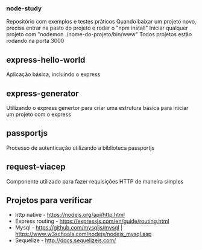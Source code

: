 ### node-study
Repositório com exemplos e testes práticos
Quando baixar um projeto novo, precisa entrar na pasto do projeto e rodar o "npm install"
Iniciar qualquer projeto com "nodemon ./nome-do-projeto/bin/www"
Todos projetos estão rodando na porta 3000

## express-hello-world
Aplicação básica, incluindo o express

## express-generator
Utilizando o express genertor para criar uma estrutura básica para iniciar um projeto com o express

## passportjs
Processo de autenticação utilizando a biblioteca passportjs

## request-viacep
Componente utilizado para fazer requisições HTTP de maneira simples

## Projetos para verificar
- http native - https://nodejs.org/api/http.html
- Express routing - https://expressjs.com/en/guide/routing.html
- Mysql - https://github.com/mysqljs/mysql | https://www.w3schools.com/nodejs/nodejs_mysql.asp
- Sequelize - http://docs.sequelizejs.com/
